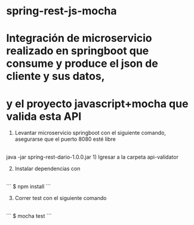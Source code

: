 # spring-rest-js-mocha
# Integración de microservicio realizado en springboot que consume y produce el json de cliente y sus datos,
# y el proyecto javascript+mocha que valida esta API

1) Levantar microservicio springboot con el siguiente comando, asegurarse que el puerto 8080 esté libre
<br>
java -jar spring-rest-dario-1.0.0.jar
1) Igresar a la carpeta api-validator


2) Instalar dependencias con 
<br>
```
$ npm install
```

3) Correr test con el siguiente comando
<br>
```
$ mocha test
```
